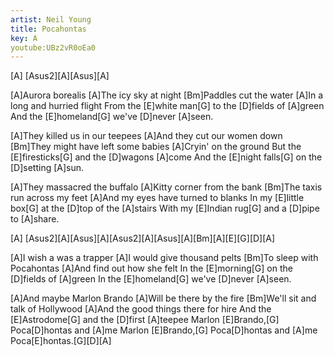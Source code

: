 ```yaml
---
artist: Neil Young
title: Pocahontas
key: A
youtube:UBz2vR0oEa0
---
```


[A] [Asus2][A][Asus][A]

[A]Aurora borealis
[A]The icy sky at night
[Bm]Paddles cut the water
[A]In a long and hurried flight
From the [E]white man[G]
to the [D]fields of [A]green
And the [E]homeland[G]
we've [D]never [A]seen.

[A]They killed us in our teepees
[A]And they cut our women down
[Bm]They might have left some babies
[A]Cryin' on the ground
But the [E]firesticks[G]
and the [D]wagons [A]come
And the [E]night falls[G]
on the [D]setting [A]sun.

[A]They massacred the buffalo
[A]Kitty corner from the bank
[Bm]The taxis run across my feet
[A]And my eyes have turned to blanks
In my [E]little box[G]
at the [D]top of the [A]stairs
With my [E]Indian rug[G]
and a [D]pipe to [A]share.

[A] [Asus2][A][Asus][A][Asus2][A][Asus][A][Bm][A][E][G][D][A]

[A]I wish a was a trapper
[A]I would give thousand pelts
[Bm]To sleep with Pocahontas
[A]And find out how she felt
In the [E]morning[G]
on the [D]fields of [A]green
In the [E]homeland[G]
we've [D]never [A]seen.

[A]And maybe Marlon Brando
[A]Will be there by the fire
[Bm]We'll sit and talk of Hollywood
[A]And the good things there for hire
And the [E]Astrodome[G]
and the [D]first [A]teepee
Marlon [E]Brando,[G]
Poca[D]hontas and [A]me
Marlon [E]Brando,[G]
Poca[D]hontas and [A]me
Poca[E]hontas.[G][D][A]
